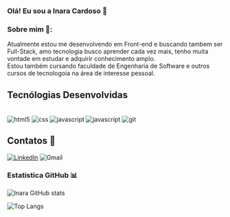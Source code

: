 ### Olá! Eu sou a Inara Cardoso 👋

### Sobre mim 🚀:
Atualmente estou me desenvolvendo em Front-end e buscando tambem ser Full-Stack, amo tecnologia busco aprender cada vez mais, tenho muita vontade em estudar e adquirir conhecimento amplo. <br/>
Estou também cursando faculdade de Engenharia de Software e outros cursos de tecnologoia na área de interesse pessoal. 


## Tecnólogias Desenvolvidas 

<div style="display: inline_block"><br/>
<img align="center" alt="html5" src="https://img.shields.io/badge/HTML5-E34F26?style=for-the-badge&logo=html5&logoColor=white">
<img align="center" alt="css" src="https://img.shields.io/badge/CSS3-1572B6?style=for-the-badge&logo=css3&logoColor=white">
<img align="center" alt="javascript" src="https://img.shields.io/badge/JavaScript-F7DF1E?style=for-the-badge&logo=javascript&logoColor=black">
<img align="center" alt="javascript" src="https://img.shields.io/badge/GitHub-100000?style=for-the-badge&logo=github&logoColor=white">
<img align="center" alt="git" src="https://img.shields.io/badge/GIT-E44C30?style=for-the-badge&logo=git&logoColor=white">

</div>
    
## Contatos 📱
[![LinkedIn](https://img.shields.io/badge/LinkedIn-0077B5?style=for-the-badge&logo=linkedin&logoColor=white)](https://www.linkedin.com/in/inara-cardoso/) 
![Gmail](https://img.shields.io/badge/Gmail-D14836?style=for-the-badge&logo=gmail&logoColor=white)


### Estatistica GitHub 📊
![Inara GitHub stats](https://github-readme-stats.vercel.app/api?username=InaraapCardoso&show_icons=true&theme=radical)

![Top Langs](https://github-readme-stats.vercel.app/api/top-langs/?username=InaraapCardoso&layout=compact)
